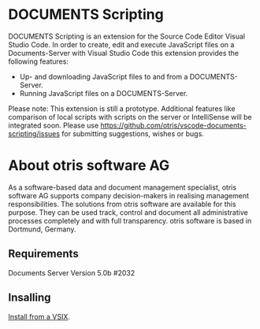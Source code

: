# DOCUMENTS Scripting

DOCUMENTS Scripting is an extension for the Source Code Editor Visual Studio Code. In order to create, edit and execute JavaScript files on a Documents-Server with Visual Studio Code this extension provides the following features:
* Up- and downloading JavaScript files to and from a DOCUMENTS-Server.
* Running JavaScript files on a DOCUMENTS-Server.

Please note: This extension is still a prototype. Additional features like comparison of local scripts with scripts on the server or IntelliSense will be integrated soon. 
Please use https://github.com/otris/vscode-documents-scripting/issues for submitting suggestions, wishes or bugs. 

# About otris software AG
As a software-based data and document management specialist, otris software AG supports company decision-makers in realising management responsibilities. The solutions from otris software are available for this purpose. They can be used track, control and document all administrative processes completely and with full transparency. otris software is based in Dortmund, Germany. 


## Requirements

Documents Server Version 5.0b #2032

## Insalling

[Install from a VSIX](https://code.visualstudio.com/docs/extensions/install-extension).


